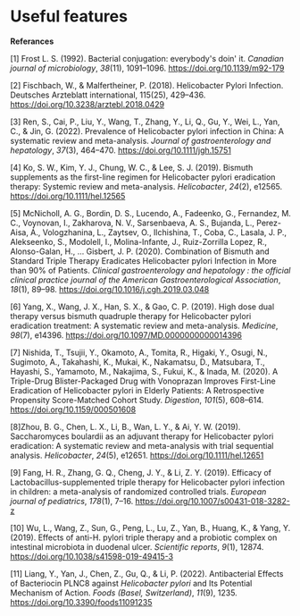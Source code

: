 # Useful features

**Referances**

[1] Frost L. S. (1992). Bacterial conjugation: everybody's doin' it. *Canadian journal of microbiology*, *38*(11), 1091–1096. https://doi.org/10.1139/m92-179

[2] Fischbach, W., & Malfertheiner, P. (2018). Helicobacter Pylori Infection. Deutsches Arzteblatt international, 115(25), 429–436. https://doi.org/10.3238/arztebl.2018.0429

[3] Ren, S., Cai, P., Liu, Y., Wang, T., Zhang, Y., Li, Q., Gu, Y., Wei, L., Yan, C., & Jin, G. (2022). Prevalence of Helicobacter pylori infection in China: A systematic review and meta-analysis. *Journal of gastroenterology and hepatology*, *37*(3), 464–470. https://doi.org/10.1111/jgh.15751

[4] Ko, S. W., Kim, Y. J., Chung, W. C., & Lee, S. J. (2019). Bismuth supplements as the first-line regimen for Helicobacter pylori eradication therapy: Systemic review and meta-analysis. *Helicobacter*, *24*(2), e12565. https://doi.org/10.1111/hel.12565

[5] McNicholl, A. G., Bordin, D. S., Lucendo, A., Fadeenko, G., Fernandez, M. C., Voynovan, I., Zakharova, N. V., Sarsenbaeva, A. S., Bujanda, L., Perez-Aisa, Á., Vologzhanina, L., Zaytsev, O., Ilchishina, T., Coba, C., Lasala, J. P., Alekseenko, S., Modolell, I., Molina-Infante, J., Ruiz-Zorrilla Lopez, R., Alonso-Galan, H., … Gisbert, J. P. (2020). Combination of Bismuth and Standard Triple Therapy Eradicates Helicobacter pylori Infection in More than 90% of Patients. *Clinical gastroenterology and hepatology : the official clinical practice journal of the American Gastroenterological Association*, *18*(1), 89–98. https://doi.org/10.1016/j.cgh.2019.03.048

[6] Yang, X., Wang, J. X., Han, S. X., & Gao, C. P. (2019). High dose dual therapy versus bismuth quadruple therapy for Helicobacter pylori eradication treatment: A systematic review and meta-analysis. *Medicine*, *98*(7), e14396. https://doi.org/10.1097/MD.0000000000014396

[7] Nishida, T., Tsujii, Y., Okamoto, A., Tomita, R., Higaki, Y., Osugi, N., Sugimoto, A., Takahashi, K., Mukai, K., Nakamatsu, D., Matsubara, T., Hayashi, S., Yamamoto, M., Nakajima, S., Fukui, K., & Inada, M. (2020). A Triple-Drug Blister-Packaged Drug with Vonoprazan Improves First-Line Eradication of Helicobacter pylori in Elderly Patients: A Retrospective Propensity Score-Matched Cohort Study. *Digestion*, *101*(5), 608–614. https://doi.org/10.1159/000501608

[8]Zhou, B. G., Chen, L. X., Li, B., Wan, L. Y., & Ai, Y. W. (2019). Saccharomyces boulardii as an adjuvant therapy for Helicobacter pylori eradication: A systematic review and meta-analysis with trial sequential analysis. *Helicobacter*, *24*(5), e12651. https://doi.org/10.1111/hel.12651

[9] Fang, H. R., Zhang, G. Q., Cheng, J. Y., & Li, Z. Y. (2019). Efficacy of Lactobacillus-supplemented triple therapy for Helicobacter pylori infection in children: a meta-analysis of randomized controlled trials. *European journal of pediatrics*, *178*(1), 7–16. https://doi.org/10.1007/s00431-018-3282-z

[10] Wu, L., Wang, Z., Sun, G., Peng, L., Lu, Z., Yan, B., Huang, K., & Yang, Y. (2019). Effects of anti-H. pylori triple therapy and a probiotic complex on intestinal microbiota in duodenal ulcer. *Scientific reports*, *9*(1), 12874. https://doi.org/10.1038/s41598-019-49415-3

[11] Liang, Y., Yan, J., Chen, Z., Gu, Q., & Li, P. (2022). Antibacterial Effects of Bacteriocin PLNC8 against *Helicobacter pylori* and Its Potential Mechanism of Action. *Foods (Basel, Switzerland)*, *11*(9), 1235. https://doi.org/10.3390/foods11091235
